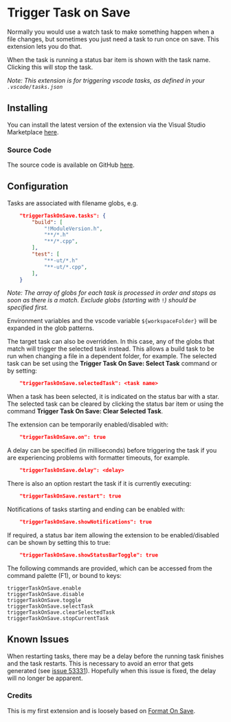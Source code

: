 # Trigger Task on Save

Normally you would use a watch task to make something happen when a file changes, but sometimes you just need a task to run once on save. This extension lets you do that.

When the task is running a status bar item is shown with the task name. Clicking this will stop the task.

*Note: This extension is for triggering vscode tasks, as defined in your `.vscode/tasks.json`*

## Installing

You can install the latest version of the extension via the Visual Studio Marketplace [here](https://marketplace.visualstudio.com/items?itemName=Gruntfuggly.triggertaskonsave).

### Source Code

The source code is available on GitHub [here](https://github.com/Gruntfuggly/triggertaskonsave).

## Configuration

Tasks are associated with filename globs, e.g.

```json
    "triggerTaskOnSave.tasks": {
        "build": [
            "!ModuleVersion.h",
            "**/*.h"
            "**/*.cpp",
        ],
        "test": [
            "**-ut/*.h"
            "**-ut/*.cpp",
        ],
    }
```

*Note: The array of globs for each task is processed in order and stops as soon as there is a match. Exclude globs (starting with* `!`*) should be specified first.*

Environment variables and the vscode variable `${workspaceFolder}` will be expanded in the glob patterns.

The target task can also be overridden. In this case, any of the globs that match will trigger the selected task instead. This allows a build task to be run when changing a file in a dependent folder, for example. The selected task can be set using the **Trigger Task On Save: Select Task** command or by setting:

```json
    "triggerTaskOnSave.selectedTask": <task name>
```

When a task has been selected, it is indicated on the status bar with a star. The selected task can be cleared by clicking the status bar item or using the command **Trigger Task On Save: Clear Selected Task**.

The extension can be temporarily enabled/disabled with:

```json
    "triggerTaskOnSave.on": true
```

A delay can be specified (in milliseconds) before triggering the task if you are experiencing problems with formatter timeouts, for example.

```json
    "triggerTaskOnSave.delay": <delay>
```

There is also an option restart the task if it is currently executing:

```json
    "triggerTaskOnSave.restart": true
```

Notifications of tasks starting and ending can be enabled with:

```json
    "triggerTaskOnSave.showNotifications": true
```

If required, a status bar item allowing the extension to be enabled/disabled can be shown by setting this to true:

```json
    "triggerTaskOnSave.showStatusBarToggle": true
```

The following commands are provided, which can be accessed from the command palette (F1), or bound to keys:

    triggerTaskOnSave.enable
    triggerTaskOnSave.disable
    triggerTaskOnSave.toggle
    triggerTaskOnSave.selectTask
    triggerTaskOnSave.clearSelectedTask
    triggerTaskOnSave.stopCurrentTask

## Known Issues

When restarting tasks, there may be a delay before the running task finishes and the task restarts. This is necessary to avoid an error that gets generated (see [issue 53331](https://github.com/Microsoft/vscode/issues/53331)). Hopefully when this issue is fixed, the delay will no longer be apparent.

### Credits

This is my first extension and is loosely based on [Format On Save](https://marketplace.visualstudio.com/items?itemName=gyuha.format-on-save).
